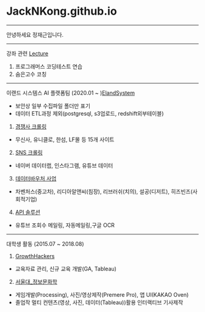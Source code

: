 # JackNKong.github.io
---

안녕하세요 정재근입니다.

---
강좌 관련 [Lecture](./Lecture)

 1. 프로그래머스 코딩테스트 연습
 2. 숨은고수 코칭

---
이랜드 시스템스 AI 플랫폼팀 (2020.01 ~ )[ElandSystem](./ElandSystem)
 - 보안상 일부 수집파일 폴더만 표기
 - 데이터 ETL과정 제외(postgresql, s3업로드, redshift외부테이블)

 1. [경쟁사 크롤링](./ElandSystem/competitor_crawl)
 - 무신사, 유니클로, 한섬, LF몰 등 15개 사이트
 2. [SNS 크롤링](./ElandSystem/sns_crawl)
 - 네이버 데이터랩, 인스타그램, 유튜브 데이터 
 3. [데이터바우처 사업](./ElandSystem/data_voucher)
 - 차벤처스(중고차), 리디아알앤씨(침장), 리브러쉬(치의), 설공(디저트), 히즈빈즈(사회적기업)
 4. [API 솔루션](./ElandSystem/api_solution)
 - 유튜브 조회수 메일링, 자동메일링,구글 OCR
 
---
대학생 활동 (2015.07 ~ 2018.08)

 1. [GrowthHackers](./Growthhackers)
 - 교육자료 관리, 신규 교육 개발(GA, Tableau)
 2. [서울대_정보문화학](./SNUISC) 
 - 게임개발(Processing), 사진/영상제작(Premere Pro), 앱 UI(KAKAO Oven)
 - 졸업작 멀티 컨텐츠(영상, 사진, 데이터(Tableau))활용 인터랙티브 기사제작

